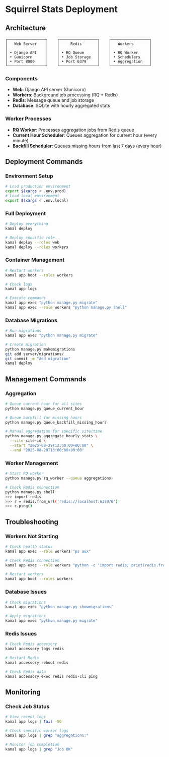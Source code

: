 # Squirrel Stats Deployment

## Architecture

```
┌─────────────────┐    ┌─────────────────┐    ┌─────────────────┐
│   Web Server    │    │     Redis       │    │   Workers       │
│                 │    │                 │    │                 │
│ • Django API    │    │ • RQ Queue      │    │ • RQ Worker     │
│ • Gunicorn      │    │ • Job Storage   │    │ • Schedulers    │
│ • Port 8000     │    │ • Port 6379     │    │ • Aggregation   │
└─────────────────┘    └─────────────────┘    └─────────────────┘
```

### Components

- **Web**: Django API server (Gunicorn)
- **Workers**: Background job processing (RQ + Redis)
- **Redis**: Message queue and job storage
- **Database**: SQLite with hourly aggregated stats

### Worker Processes

- **RQ Worker**: Processes aggregation jobs from Redis queue
- **Current Hour Scheduler**: Queues aggregation for current hour (every minute)
- **Backfill Scheduler**: Queues missing hours from last 7 days (every hour)

## Deployment Commands

### Environment Setup

```bash
# Load production environment
export $(xargs < .env.prod)
# Load local environment
export $(xargs < .env.local)
```

### Full Deployment

```bash
# Deploy everything
kamal deploy

# Deploy specific role
kamal deploy --roles web
kamal deploy --roles workers
```

### Container Management

```bash
# Restart workers
kamal app boot --roles workers

# Check logs
kamal app logs

# Execute commands
kamal app exec "python manage.py migrate"
kamal app exec --role workers "python manage.py shell"
```

### Database Migrations

```bash
# Run migrations
kamal app exec "python manage.py migrate"

# Create migration
python manage.py makemigrations
git add server/migrations/
git commit -m "Add migration"
kamal deploy
```

## Management Commands

### Aggregation

```bash
# Queue current hour for all sites
python manage.py queue_current_hour

# Queue backfill for missing hours
python manage.py queue_backfill_missing_hours

# Manual aggregation for specific site/time
python manage.py aggregate_hourly_stats \
  --site site-id \
  --start "2025-08-29T12:00:00+00:00" \
  --end "2025-08-29T13:00:00+00:00"
```

### Worker Management

```bash
# Start RQ worker
python manage.py rq_worker --queue aggregations

# Check Redis connection
python manage.py shell
>>> import redis
>>> r = redis.from_url('redis://localhost:6379/0')
>>> r.ping()
```

## Troubleshooting

### Workers Not Starting

```bash
# Check health status
kamal app exec --role workers "ps aux"

# Check Redis connection
kamal app exec --role workers "python -c 'import redis; print(redis.from_url(\"redis://5.161.248.77:6379/0\").ping())'"

# Restart workers
kamal app boot --roles workers
```

### Database Issues

```bash
# Check migrations
kamal app exec "python manage.py showmigrations"

# Apply migrations
kamal app exec "python manage.py migrate"

```

### Redis Issues

```bash
# Check Redis accessory
kamal accessory logs redis

# Restart Redis
kamal accessory reboot redis

# Check Redis data
kamal accessory exec redis redis-cli ping
```

## Monitoring

### Check Job Status

```bash
# View recent logs
kamal app logs | tail -50

# Check specific worker logs
kamal app logs | grep "aggregations:"

# Monitor job completion
kamal app logs | grep "Job OK"
```